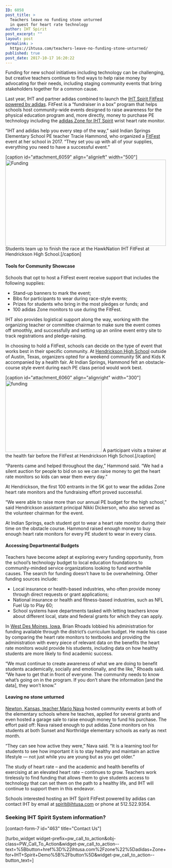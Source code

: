 ```yaml
---
ID: 6058
post_title: >
  Teachers leave no funding stone unturned
  in quest for heart rate technology
author: IHT Spirit
post_excerpt: ""
layout: post
permalink: >
  https://ihtusa.com/teachers-leave-no-funding-stone-unturned/
published: true
post_date: 2017-10-17 16:20:22
---
```

<span style="font-weight: 400;">Funding for new school initiatives including technology can be challenging, but creative teachers continue to find ways to help raise money by advocating for their needs, including staging community events that bring stakeholders together for a common cause.</span>

<span style="font-weight: 400;">Last year, IHT and partner adidas combined to launch the </span><a href="http://ihtusa.com/fitfest" target="_blank" rel="nofollow noopener"><span style="font-weight: 400;">IHT Spirit FitFest powered by adidas</span></a><span style="font-weight: 400;">. FitFest is a “fundraiser in a box” program that helps schools host community-wide events designed to raise awareness for the physical education program and, more directly, money to purchase PE technology including the </span><a href="http://ihtusa.com/zone" target="_blank" rel="nofollow noopener"><span style="font-weight: 400;">adidas Zone for IHT Spirit</span></a><span style="font-weight: 400;"> wrist heart rate monitor. </span>

<span style="font-weight: 400;">“IHT and adidas help you every step of the way,” said Indian Springs Elementary School PE teacher Tracie Hammond, who organized a </span><a href="https://ihtusa.com/hendrickson-hosts-fitfest-fundraiser/" target="_blank" rel="nofollow noopener"><span style="font-weight: 400;">FitFest</span></a><span style="font-weight: 400;"> event at her school in 2017. “They set you up with all of your supplies, everything you need to have a successful event.”</span><!--more-->

[caption id="attachment_6059" align="alignleft" width="500"]<a href="https://ihtusa.com/wp-content/uploads/2017/10/Fitfest-blog2.jpg"><img class="wp-image-6059" src="https://ihtusa.com/wp-content/uploads/2017/10/Fitfest-blog2-300x161.jpg" alt="Funding" width="500" height="268" /></a> Students team up to finish the race at the HawkNation IHT FitFest at Hendrickson High School.[/caption]
<h4><b>Tools for Community Showcase</b></h4>
<span style="font-weight: 400;">Schools that opt to host a FitFest event receive support that includes the following supplies:</span>
<ul>
 	<li><span style="font-weight: 400;">Stand-up banners to mark the event;</span></li>
 	<li><span style="font-weight: 400;">Bibs for participants to wear during race-style events;</span></li>
 	<li><span style="font-weight: 400;">Prizes for students who bring in the most pledges or funds; and </span></li>
 	<li><span style="font-weight: 400;">100 adidas Zone monitors to use during the FitFest. </span></li>
</ul>
<span style="font-weight: 400;">IHT also provides logistical support along the way, working with the organizing teacher or committee chairman to make sure the event comes off smoothly, and successfully and setting up an online event entry site to track registrations and pledge-raising.</span>

<span style="font-weight: 400;">In choosing to hold a FitFest, schools can decide on the type of event that works best in their specific community. At </span><a href="https://ihtusa.com/hendrickson-hosts-fitfest-fundraiser/" target="_blank" rel="nofollow noopener"><span style="font-weight: 400;">Hendrickson High School</span></a><span style="font-weight: 400;"> outside of Austin, Texas, organizers opted for a weekend community 5K and Kids K accompanied by a health fair. At Indian Springs, Hammond felt an obstacle-course style event during each PE class period would work best.</span>

[caption id="attachment_6060" align="alignright" width="300"]<a href="https://ihtusa.com/wp-content/uploads/2017/10/Fitfest-blog4.jpg"><img class="wp-image-6060 size-medium" src="https://ihtusa.com/wp-content/uploads/2017/10/Fitfest-blog4-300x223.jpg" alt="funding" width="300" height="223" /></a> A participant visits a trainer at the health fair before the FitFest at Hendrickson High School.[/caption]

<span style="font-weight: 400;">“Parents came and helped throughout the day,” Hammond said. “We had a silent auction for people to bid on so we can raise money to get the heart rate monitors so kids can wear them every day.”</span>

<span style="font-weight: 400;">At Hendrickson, the first 100 entrants in the 5K got to wear the adidas Zone heart rate monitors and the fundraising effort proved successful.</span>

<span style="font-weight: 400;">“We were able to raise more than our annual PE budget for the high school,” said Hendrickson assistant principal Nikki Dickerson, who also served as the volunteer chairman for the event. </span>

<span style="font-weight: 400;">At Indian Springs, each student got to wear a heart rate monitor during their time on the obstacle course. Hammond raised enough money to buy enough heart rate monitors for every PE student to wear in every class.</span>
<h4><b>Accessing Departmental Budgets</b></h4>
<span style="font-weight: 400;">Teachers have become adept at exploring every funding opportunity, from the school’s technology budget to local education foundations to community-minded service organizations looking to fund worthwhile causes. The search for funding doesn’t have to be overwhelming. Other funding sources include:</span>
<ul>
 	<li style="font-weight: 400;"><span style="font-weight: 400;">Local insurance or health-based industries, who often provide money through direct requests or grant applications;</span></li>
 	<li style="font-weight: 400;"><span style="font-weight: 400;">National insurance or health and fitness-based industries, such as NFL Fuel Up to Play 60;</span></li>
 	<li style="font-weight: 400;"><span style="font-weight: 400;">School systems have departments tasked with letting teachers know about different local, state and federal grants for which they can apply. </span></li>
</ul>
<span style="font-weight: 400;">In </span><a href="https://ihtusa.com/west-des-moines-schools-switch-heart-rate-technology/" target="_blank" rel="nofollow noopener"><span style="font-weight: 400;">West Des Moines, Iowa</span></a><span style="font-weight: 400;">, Brian Rhoads lobbied his administration for funding available through the district’s curriculum budget. He made his case by comparing the heart rate monitors to textbooks and providing the administration with every piece of relevant data on the benefits the heart rate monitors would provide his students, including data on how healthy students are more likely to find academic success.</span>

<span style="font-weight: 400;">“We must continue to create awareness of what we are doing to benefit students academically, socially and emotionally, and the like,” Rhoads said. “We have to get that in front of everyone. The community needs to know what’s going on in the program. If you don’t share the information [and the data], they won’t know.”</span>
<h4><b>Leaving no stone unturned </b></h4>
<a href="http://www.thekansan.com/news/20171006/elementaries-to-add-tech-to-pe" target="_blank" rel="nofollow noopener"><span style="font-weight: 400;">Newton, Kansas, teacher Mario Nava</span></a><span style="font-weight: 400;"> hosted community events at both of the elementary schools where he teaches, applied for several grants and even hosted a garage sale to raise enough money to fund his purchase. The effort paid off: Nava raised enough to put adidas Zone monitors on his students at both Sunset and Northridge elementary schools as early as next month.</span>

<span style="font-weight: 400;">“They can see how active they were,” Nava said. “It is a learning tool for students to see how important it is to stay healthy and maintain an active lifestyle — not just while you are young but as you get older.”</span>

<span style="font-weight: 400;">The study of heart rate – and the academic and health benefits of exercising at an elevated heart rate – continues to grow. Teachers work tirelessly to find funding that allows them to give students access to technology that can set them on the path to a healthy life, and IHT will continue to support them in this endeavor.</span>

<span style="font-weight: 400;">Schools interested hosting an IHT Spirit FitFest powered by adidas can contact IHT by email at </span><a href="mailto:spirit@ihtusa.com"><span style="font-weight: 400;">spirit@ihtusa.com</span></a><span style="font-weight: 400;"> or phone at 512.522.9354.</span>
<h3 class="article-newsletter-signup">Seeking IHT Spirit System information?</h3>
<p class="article-newsletter-signup">[contact-form-7 id="463" title="Contact Us"]</p>
[turbo_widget widget-prefix=pw_call_to_action&obj-class=PW_Call_To_Action&widget-pw_call_to_action--text=%5Bbutton+href%3D%22ihtusa.com%2Fzone%22%5Dadidas+Zone+for+IHT+Spirit+Demo%5B%2Fbutton%5D&widget-pw_call_to_action--button_text=]